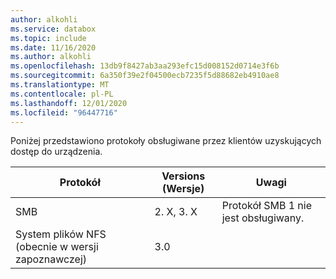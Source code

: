 ```yaml
---
author: alkohli
ms.service: databox
ms.topic: include
ms.date: 11/16/2020
ms.author: alkohli
ms.openlocfilehash: 13db9f8427ab3aa293efc15d008152d0714e3f6b
ms.sourcegitcommit: 6a350f39e2f04500ecb7235f5d88682eb4910ae8
ms.translationtype: MT
ms.contentlocale: pl-PL
ms.lasthandoff: 12/01/2020
ms.locfileid: "96447716"
---
```

Poniżej przedstawiono protokoły obsługiwane przez klientów uzyskujących dostęp do urządzenia.

|**Protokół** |**Versions** (Wersje)   |**Uwagi**  |
|---------|---------|---------|
|SMB    | 2. X, 3. X      | Protokół SMB 1 nie jest obsługiwany.|
|System plików NFS (obecnie w wersji zapoznawczej)   |3.0       | |

